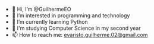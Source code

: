 - 👋 Hi, I’m @GuilhermeEO
- 👀 I’m interested in programming and technology
- 🌱 I’m currently learning Python
- 💞️ I'm studying Computer Science in my second year
- 📫 How to reach me: evaristo.guilherme.02@gmail.com

<!---
GuilhermeEO/GuilhermeEO is a ✨ special ✨ repository because its `README.md` (this file) appears on your GitHub profile.
You can click the Preview link to take a look at your changes.
--->
